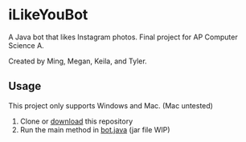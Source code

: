 # iLikeYouBot
A Java bot that likes Instagram photos. Final project for AP Computer Science A.

Created by Ming, Megan, Keila, and Tyler.

## Usage
This project only supports Windows and Mac. (Mac untested)

1. Clone or [download](https://github.com/evilpegasus/iLikeYouBot/archive/master.zip) this repository
2. Run the main method in [bot.java](bot.java) (jar file WIP)